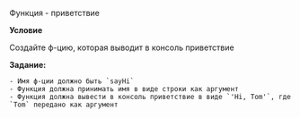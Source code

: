 Функция - приветствие

**Условие**

Создайте ф-цию, которая выводит в консоль приветствие

**Задание:**

    - Имя ф-ции должно быть `sayHi`
    - Функция должна принимать имя в виде строки как аргумент
    - Функция должна вывести в консоль приветствие в виде `'Hi, Tom'`, где `Tom` передано как аргумент
